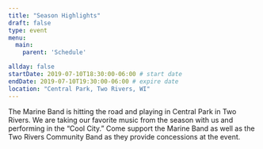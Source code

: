 ```yaml
---
title: "Season Highlights"
draft: false
type: event
menu: 
  main:
    parent: 'Schedule'

allday: false
startDate: 2019-07-10T18:30:00-06:00 # start date
endDate: 2019-07-10T19:30:00-06:00 # expire date
location: "Central Park, Two Rivers, WI"
---
```

The Marine Band is hitting the road and playing in Central Park in Two Rivers. We are taking our favorite music from the season with us and performing in the “Cool City.” Come support the Marine Band as well as the Two Rivers Community Band as they provide concessions at the event.
